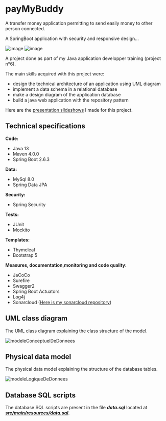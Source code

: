 # payMyBuddy

A transfer money application permitting to send easily money to other person connected.

A SpringBoot application with security and responsive design...

![image](https://user-images.githubusercontent.com/74394605/189933401-a00ff3e2-46b3-44d4-a651-c8fcabb54067.png)
![image](https://user-images.githubusercontent.com/74394605/189933702-232274b0-d105-40b6-bd87-d1a9cf3ee849.png)

A project done as part of my Java application developper training (project n°6).

The main skills acquired with this project were:

* design the technical architecture of an application using UML diagram
* implement a data schema in a relational database
* make a design diagram of the application database
* build a java web application with the repository pattern

 Here are the [presentation slideshows](https://github.com/JCabrol/payMyBuddy/blob/master/Cabrol_Justine_5_Presentation_022022.ppsx) I made for this project.

## Technical specifications

**Code:** 
* Java 13
* Maven 4.0.0
* Spring Boot 2.6.3

**Data:**
* MySql 8.0
* Spring Data JPA

**Security:**
* Spring Security

**Tests:**
* JUnit
* Mockito

**Templates:**
* Thymeleaf
* Bootstrap 5

**Measures, documentation,monitoring and code quality:**
* JaCoCo
* Surefire
* Swagger2
* Spring Boot Actuators
* Log4j
* Sonarcloud ([Here is my sonarcloud repository](https://sonarcloud.io/summary/new_code?id=JCabrol_payMyBuddy))

## UML class diagram

The UML class diagram explaining the class structure of the model.

![modeleConceptuelDeDonnees](https://user-images.githubusercontent.com/74394605/162656034-e9cd5d28-7095-4db0-b4dd-4d27f16d2685.png)

## Physical data model

The physical data model explaining the structure of the database tables.

![modeleLogiqueDeDonnees](https://user-images.githubusercontent.com/74394605/162634102-6da59ea8-864c-4e29-a086-e18b1e8d6880.png)

## Database SQL scripts

The database SQL scripts are present in the file ***data.sql*** located at [***src/main/resources/data.sql***](https://github.com/JCabrol/payMyBuddy/blob/master/src/main/resources/schema.sql).
